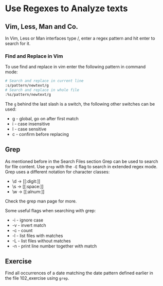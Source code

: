 # Use Regexes to Analyze texts

## Vim, Less, Man and Co.
In Vim, Less or Man interfaces type /, enter a regex pattern and hit enter to search for it.

### Find and Replace in Vim
To use find and replace in vim enter the following pattern in command mode:

~~~~~ bash
# Search and replace in current line 
:s/pattern/newtext/g
# Search and replace in whole file
:%s/pattern/newtext/g
~~~~~

The `g` behind the last slash is a switch, the following other switches can be used:
- g - global, go on after first match
- i - case insensitive
- I - case sensitive
- c - confirm before replacing

## Grep
As mentioned before in the Search Files section Grep can be used to search for file content. Use `grep` with the `-E` flag to search in extended regex mode.
Grep uses a different notation for character classes:

- \d -> \[\[:digit:\]\]
- \s -> \[\[:space:\]\]
- \w -> \[\[:alnum:\]\]

Check the grep man page for more.

Some useful flags when searching with grep:

- -i - ignore case
- -v - invert match
- -c - count
- -l - list files with matches
- -L - list files without matches
- -n - print line number together with match

## Exercise
Find all occurrences of a date matching the date pattern defined earlier in the file 102_exercise using `grep`.


